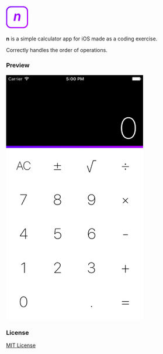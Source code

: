 ### ![n](https://github.com/Twixes/n/raw/master/icon.png)
**n** is a simple calculator app for iOS made as a coding exercise.

Correctly handles the order of operations.

### Preview
<img src="https://github.com/Twixes/n/raw/master/screen.png" height="667">

### License
[MIT License](https://github.com/Twixes/n/blob/master/LICENSE)
